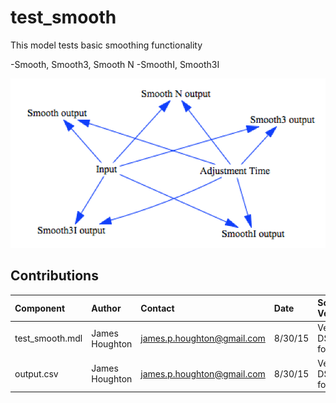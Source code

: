 test_smooth
===========

This model tests basic smoothing functionality

-Smooth, Smooth3, Smooth N
-SmoothI, Smooth3I

![Vensim screenshot](vensim_screenshot.png)


Contributions
-------------

| Component                         | Author          | Contact                    | Date    | Software Version        |
|:--------------------------------- |:--------------- |:-------------------------- |:------- |:----------------------- |
| test_smooth.mdl                   | James Houghton  | james.p.houghton@gmail.com | 8/30/15 | Vensim DSS 6.3 for Mac  |
| output.csv                        | James Houghton  | james.p.houghton@gmail.com | 8/30/15 | Vensim DSS 6.3 for Mac  |
